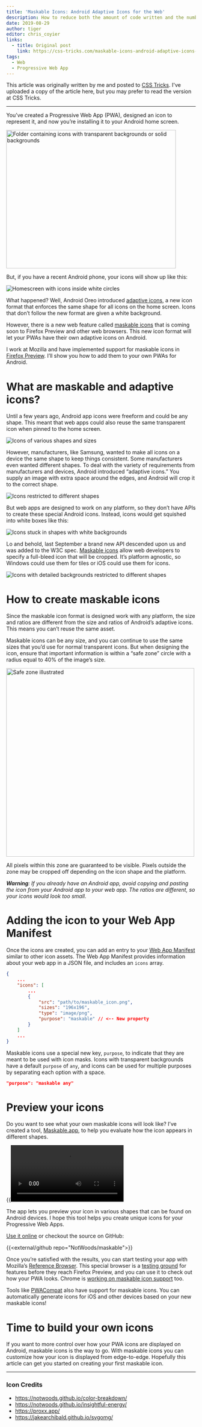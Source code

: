 ```yaml
---
title: 'Maskable Icons: Android Adaptive Icons for the Web'
description: How to reduce both the amount of code written and the number of listeners needed for Javascript event handlers.
date: 2019-08-29
author: tiger
editor: chris_coyier
links:
  - title: Original post
    link: https://css-tricks.com/maskable-icons-android-adaptive-icons-for-your-pwa/
tags:
  - Web
  - Progressive Web App
---
```


This article was originally written by me and posted to [CSS Tricks](https://css-tricks.com/maskable-icons-android-adaptive-icons-for-your-pwa/). I've uploaded a copy of the article here, but you may prefer to read the version at CSS Tricks.

---

You’ve created a Progressive Web App (<abbr>PWA</abbr>), designed an icon to represent it, and now you’re installing it to your Android home screen.

<img src="folder.png" alt="Folder containing icons with transparent backgrounds or solid backgrounds" width="451" height="367">

But, if you have a recent Android phone, your icons will show up like this:

![Homescreen with icons inside white circles](launcher_screenshot.png)

What happened? Well, Android Oreo introduced [adaptive icons](https://developer.android.com/guide/practices/ui_guidelines/icon_design_adaptive), a new icon format that enforces the same shape for all icons on the home screen. Icons that don’t follow the new format are given a white background.

However, there is a new web feature called [maskable icons](https://www.w3.org/TR/appmanifest/#icon-masks) that is coming soon to Firefox Preview and other web browsers. This new icon format will let your <abbr>PWA</abbr>s have their own adaptive icons on Android.

I work at Mozilla and have implemented support for maskable icons in [Firefox Preview](https://blog.mozilla.org/futurereleases/2019/06/27/reinventing-firefox-for-android-a-preview/). I’ll show you how to add them to your own PWAs for Android.

# What are maskable and adaptive icons?

Until a few years ago, Android app icons were freeform and could be any shape. This meant that web apps could also reuse the same transparent icon when pinned to the home screen.

![Icons of various shapes and sizes](freeform.png)

However, manufacturers, like Samsung, wanted to make all icons on a device the same shape to keep things consistent. Some manufacturers even wanted different shapes. To deal with the variety of requirements from manufacturers and devices, Android introduced “adaptive icons.” You supply an image with extra space around the edges, and Android will crop it to the correct shape.

![Icons restricted to different shapes](manufactuers.png)

But web apps are designed to work on any platform, so they don’t have APIs to create these special Android icons. Instead, icons would get squished into white boxes like this:

![Icons stuck in shapes with white backgrounds](white_bg.png)

Lo and behold, last September a brand new API descended upon us and was added to the W3C spec. [Maskable icons](https://www.w3.org/TR/appmanifest/#icon-masks) allow web developers to specify a full-bleed icon that will be cropped. It’s platform agnostic, so Windows could use them for tiles or iOS could use them for icons.

![Icons with detailed backgrounds restricted to different shapes](masked.png)

# How to create maskable icons

Since the maskable icon format is designed work with any platform, the size and ratios are different from the size and ratios of Android’s adaptive icons. This means you can’t reuse the same asset.

Maskable icons can be any size, and you can continue to use the same sizes that you’d use for normal transparent icons. But when designing the icon, ensure that important information is within a “safe zone” circle with a radius equal to 40% of the image’s size.

<img src="safe_zone.png" alt="Safe zone illustrated" width="500" height="500">

All pixels within this zone are guaranteed to be visible. Pixels outside the zone may be cropped off depending on the icon shape and the platform.

_**Warning**: If you already have an Android app, avoid copying and pasting the icon from your Android app to your web app. The ratios are different, so your icons would look too small._

# Adding the icon to your Web App Manifest

Once the icons are created, you can add an entry to your [Web App Manifest](https://developer.mozilla.org/en-US/docs/Web/Manifest) similar to other icon assets. The Web App Manifest provides information about your web app in a JSON file, and includes an `icons` array.

```json {hl_lines=[9]}
{
    ...
    "icons": [
        ...
        {
            "src": "path/to/maskable_icon.png",
            "sizes": "196x196",
            "type": "image/png",
            "purpose": "maskable" // <-- New property
        }
    ]
    ...
}
```

Maskable icons use a special new key, `purpose`, to indicate that they are meant to be used with icon masks. Icons with transparent backgrounds have a default `purpose` of `any`, and icons can be used for multiple purposes by separating each option with a space.

```json
"purpose": "maskable any"
```

# Preview your icons

Do you want to see what your own maskable icons will look like? I’ve created a tool, [Maskable.app](https://maskable.app), to help you evaluate how the icon appears in different shapes.

{{<video src="maskable_app.mov">}}

The app lets you preview your icon in various shapes that can be found on Android devices. I hope this tool helps you create unique icons for your Progressive Web Apps.

[Use it online](https://maskable.app) or checkout the source on GitHub:

{{<external/github repo="NotWoods/maskable">}}

Once you’re satisfied with the results, you can start testing your app with Mozilla’s [Reference Browser](https://github.com/mozilla-mobile/reference-browser). This special browser is a [testing ground](https://discourse.mozilla.org/t/calling-all-test-pilots-reference-browser-ready-for-testing/35433) for features before they reach Firefox Preview, and you can use it to check out how your <abbr>PWA</abbr> looks. Chrome is [working on maskable icon support](https://bugs.chromium.org/p/chromium/issues/detail?id=977173) too.

Tools like [PWACompat](https://github.com/GoogleChromeLabs/pwacompat) also have support for maskable icons. You can automatically generate icons for iOS and other devices based on your new maskable icons!

# Time to build your own icons

If you want to more control over how your <abbr>PWA</abbr> icons are displayed on Android, maskable icons is the way to go. With maskable icons you can customize how your icon is displayed from edge-to-edge. Hopefully this article can get you started on creating your first maskable icon.

---

### Icon Credits

- https://notwoods.github.io/color-breakdown/
- https://notwoods.github.io/insightful-energy/
- https://proxx.app/
- https://jakearchibald.github.io/svgomg/
